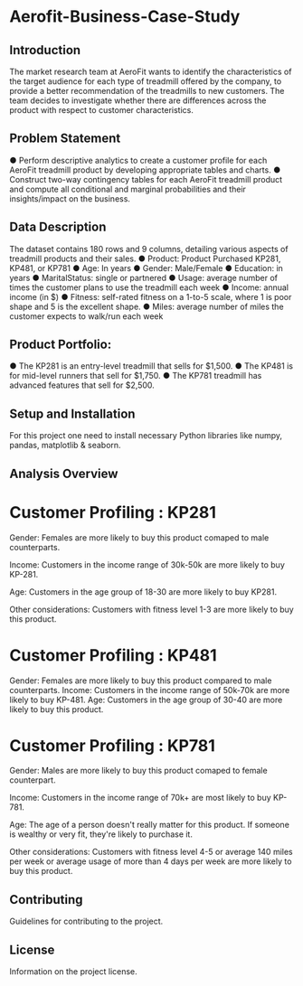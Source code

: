 # Aerofit-Business-Case-Study

## Introduction
The market research team at AeroFit wants to identify the characteristics of the target
audience for each type of treadmill offered by the company, to provide a better
recommendation of the treadmills to new customers. The team decides to investigate
whether there are differences across the product with respect to customer
characteristics.
## Problem Statement
● Perform descriptive analytics to create a customer profile for each AeroFit treadmill
product by developing appropriate tables and charts.
● Construct two-way contingency tables for each AeroFit treadmill product and compute
all conditional and marginal probabilities and their insights/impact on the business.

## Data Description
The dataset contains 180 rows and 9 columns, detailing various aspects of treadmill products and their sales.
● Product: Product Purchased KP281, KP481, or KP781
● Age: In years
● Gender: Male/Female
● Education: in years
● MaritalStatus: single or partnered
● Usage: average number of times the customer plans to use the treadmill each week
● Income: annual income (in $)
● Fitness: self-rated fitness on a 1-to-5 scale, where 1 is poor shape and 5 is the
excellent shape.
● Miles: average number of miles the customer expects to walk/run each week
## Product Portfolio:
● The KP281 is an entry-level treadmill that sells for $1,500.
● The KP481 is for mid-level runners that sell for $1,750.
● The KP781 treadmill has advanced features that sell for $2,500.

## Setup and Installation
For this project one need to install necessary Python libraries like numpy, pandas, matplotlib & seaborn.

## Analysis Overview

# Customer Profiling : KP281
Gender: Females are more likely to buy this product comaped to male counterparts.

Income: Customers in the income range of 30k-50k are more likely to buy KP-281.

Age: Customers in the age group of 18-30 are more likely to buy KP281.

Other considerations: Customers with fitness level 1-3 are more likely to buy this product.

# Customer Profiling : KP481
Gender: Females are more likely to buy this product compared to male counterparts.
Income: Customers in the income range of 50k-70k are more likely to buy KP-481.
Age: Customers in the age group of 30-40 are more likely to buy this product.
# Customer Profiling : KP781
Gender: Males are more likely to buy this product comaped to female counterpart.

Income: Customers in the income range of 70k+ are most likely to buy KP-781.

Age: The age of a person doesn't really matter for this product. If someone is wealthy or very fit, they're likely to purchase it.

Other considerations: Customers with fitness level 4-5 or average 140 miles per week or average usage of more than 4 days per week are more likely to buy this product.
## Contributing
Guidelines for contributing to the project.
## License
Information on the project license.
